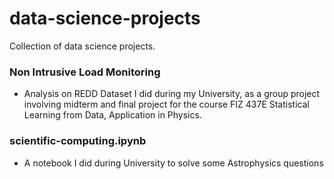 # data-science-projects

Collection of data science projects.

### Non Intrusive Load Monitoring
- Analysis on REDD Dataset I did during my University, as a group project involving midterm and final project for the course FIZ 437E Statistical Learning from Data, Application in Physics.

### scientific-computing.ipynb
- A notebook I did during University to solve some Astrophysics questions
